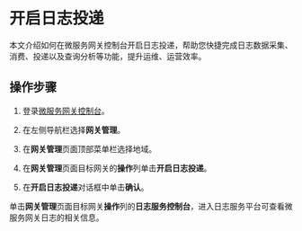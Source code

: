 # 开启日志投递

本文介绍如何在微服务网关控制台开启日志投递，帮助您快捷完成日志数据采集、消费、投递以及查询分析等功能，提升运维、运营效率。

## 操作步骤

1.  登录[微服务网关控制台](https://microgw.console.aliyun.com)。

2.  在左侧导航栏选择**网关管理**。

3.  在**网关管理**页面顶部菜单栏选择地域。

4.  在**网关管理**页面目标网关的**操作**列单击**开启日志投递**。

5.  在**开启日志投递**对话框中单击**确认**。


单击**网关管理**页面目标网关**操作**列的**日志服务控制台**，进入日志服务平台可查看微服务网关日志的相关信息。

